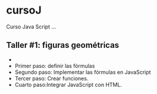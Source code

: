 # cursoJ
Curso Java Script
...
## Taller #1: figuras geométricas

-
- Primer paso: definir las fórmulas
- Segundo paso: Implementar las fórmulas en JavaScript
- Tercer paso: Crear funciones.
- Cuarto paso:Integrar JavaScript con HTML.